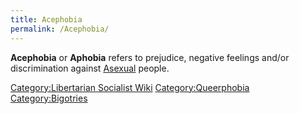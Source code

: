 ```yaml
---
title: Acephobia
permalink: /Acephobia/
---
```


**Acephobia** or **Aphobia** refers to prejudice, negative feelings
and/or discrimination against [Asexual](Asexuality.md "wikilink") people.

[Category:Libertarian Socialist
Wiki](Category:Libertarian_Socialist_Wiki.md "wikilink")
[Category:Queerphobia](Category:Queerphobia.md "wikilink")
[Category:Bigotries](Category:Bigotries.md "wikilink")